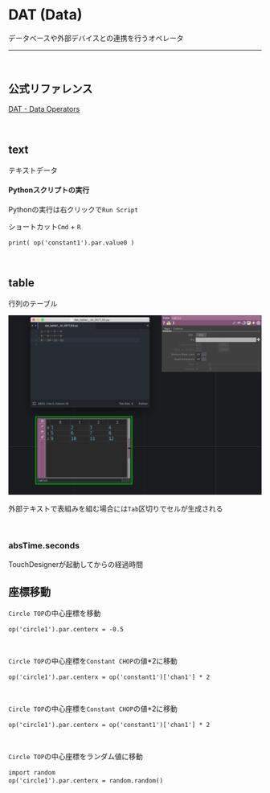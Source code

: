 # DAT (Data)

データベースや外部デバイスとの連携を行うオペレータ

---

&nbsp;
&nbsp;

## 公式リファレンス
[DAT - Data Operators](https://docs.derivative.ca/DAT)


&nbsp;
&nbsp;


## text

テキストデータ

#### Pythonスクリプトの実行

Pythonの実行は右クリックで`Run Script` 

ショートカット`Cmd` + `R`

```
print( op('constant1').par.value0 )
```

&nbsp;
&nbsp;



## table
行列のテーブル

![](img/table_dat.png)

外部テキストで表組みを組む場合には`Tab`区切りでセルが生成される

&nbsp;
&nbsp;








### absTime.seconds
TouchDesignerが起動してからの経過時間




## 座標移動

`Circle TOP`の中心座標を移動

	op('circle1').par.centerx = -0.5
	
&nbsp;

`Circle TOP`の中心座標を`Constant CHOP`の値*2に移動

	op('circle1').par.centerx = op('constant1')['chan1'] * 2


&nbsp;

`Circle TOP`の中心座標を`Constant CHOP`の値*2に移動

	op('circle1').par.centerx = op('constant1')['chan1'] * 2
	
&nbsp;

`Circle TOP`の中心座標をランダム値に移動
	
	import random
	op('circle1').par.centerx = random.random()